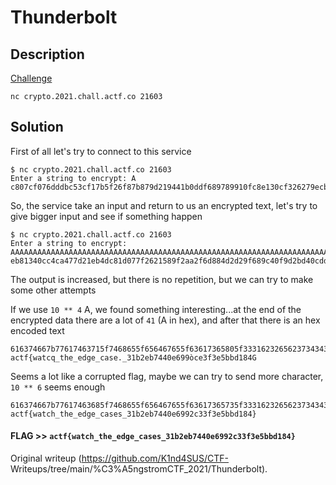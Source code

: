 # Thunderbolt

## Description

[Challenge](chall)

`nc crypto.2021.chall.actf.co 21603`

## Solution

First of all let's try to connect to this service

```console  
$ nc crypto.2021.chall.actf.co 21603  
Enter a string to encrypt: A  
c807cf076dddbc53cf17b5f26f87b879d219441b0ddf689789910fc8e130cf326279ecb3a850583fbc4b0cda4727bf5e3aa8a69d26d98b57  
```

So, the service take an input and return to us an encrypted text, let's try to
give bigger input and see if something happen

```console  
$ nc crypto.2021.chall.actf.co 21603  
Enter a string to encrypt:
AAAAAAAAAAAAAAAAAAAAAAAAAAAAAAAAAAAAAAAAAAAAAAAAAAAAAAAAAAAAAAAAAAAAAAAAAAAAAAAAAAAAAAAAAAAAAAAAAAAAAAAAAAAAAAAAAAAAAAAAAA  
eb81340cc4ca477d21eb4dc81d077f2621589f2aa2f6d884d2d29f689c40f9d2bd40cdd2f53fd202052b627d46cab2f855a1d2c2496780574e19533e2eca8ab53b54338cebe0d2c83a372d46ab05d9ecf4f32682500c32a551dc5cc40e39c6aacc66f9064c4190c04fbb5b68190408ad608b4978a5539cc481652263a734af77bb6b82a889f4ebbad312b04fd68fd1e880754b779d563df4738c7dc4ad17f9a54b37b782555770d35fbfaa628631c43c7d  
```

The output is increased, but there is no repetition, but we can try to make
some other attempts

If we use `10 ** 4` A, we found something interesting...at the end of the
encrypted data there are a lot of `41` (A in hex), and after that there is an
hex encoded text

```  
616374667b77617463715f7468655f656467655f63617365805f3331623265623734343065363939f26365336633653562626431383447  
actf{watcq_the_edge_case._31b2eb7440e699òce3f3e5bbd184G  
```

Seems a lot like a corrupted flag, maybe we can try to send more character,
`10 ** 6` seems enough

```  
616374667b77617463685f7468655f656467655f63617365735f333162326562373434306536393932633333663365356262643138347d  
actf{watch_the_edge_cases_31b2eb7440e6992c33f3e5bbd184}  
```

#### **FLAG >>** `actf{watch_the_edge_cases_31b2eb7440e6992c33f3e5bbd184}`  

Original writeup (https://github.com/K1nd4SUS/CTF-
Writeups/tree/main/%C3%A5ngstromCTF_2021/Thunderbolt).